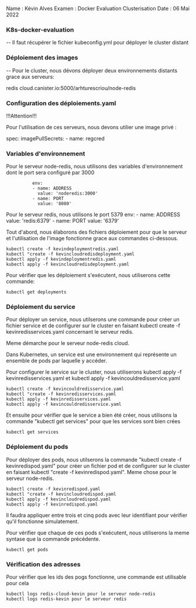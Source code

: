 Name : Kévin Alves
Examen : Docker Evaluation Clusterisation
Date : 06 Mai 2022

### K8s-docker-evaluation

-- Il faut récupérer le fichier kubeconfig.yml pour déployer le cluster distant

### Déploiement des images

-- Pour le cluster, nous dévons déployer deux environnements distants grace aux serveurs:

redis 
cloud.canister.io:5000/arhturescriou/node-redis

  ### Configuration des déploiements.yaml
!!!Attention!!!

Pour l'utilisation de ces serveurs, nous devons utilier une image privé :

spec:
  imagePullSecrets:
    - name: regcred

  ### Variables d'environnement 
  Pour le serveur node-redis, nous utilisons des variables d'environnement dont le port sera configuré par 3000
  ``` 
            env:
            - name: ADDRESS
              value: 'noderedis:3000'
            - name: PORT
              value: '8080'
 ```
  Pour le serveur redis, nous utilisons le port 5379
          env:
            - name: ADDRESS
              value: 'redis:6379'
            - name: PORT
              value: '6379'
  
  Tout d'abord, nous élaborons des fichiers déploiement pour que le serveur et l'utilisation de l'image fonctionne grace aux commandes ci-dessous.
  
```
kubectl create -f kevindeploymentredis.yaml
kubectl "create -f kevincloudredisdeployment.yaml
kubectl apply -f kevindeploymentredis.yaml
kubectl apply -f kevincloudredisdeployment.yaml 
``` 

Pour vérifier que les déploiement s'exécutent, nous utiliserons cette commande:

```
kubectl get deployments
```

### Déploiement du service

Pour déployer un service, nous utilserons une commande pour créer un fichier service et de configurer sur le cluster en faisant kubectl create -f kevinredisservices.yaml concernant le serveur redis. 

Meme démarche pour le serveur node-redis cloud.

Dans Kubernetes, un service est une environnement qui représente un ensemble de pods par laquelle y accéder.

Pour configurer le service sur le cluster, nous utiliserons kubectl apply -f kevinredisservices.yaml et kubectl apply -f kevincouldredisservice.yaml  

```
kubectl create -f kevincouldredisservice.yaml
kubectl "create -f kevinredisservices.yaml
kubectl apply -f kevinredisservices.yaml
kubectl apply -f kevincouldredisservice.yaml 
``` 
Et ensuite pour vérifier que le service a bien été créer, nous utilisons la commande "kubectl get services" pour que les services sont bien crées

```
kubectl get services
```

### Déploiement du pods

Pour déployer des pods, nous utilserons la commande "kubectl create -f kevinredispod.yaml" pour créer un fichier pod et de configurer sur le cluster en faisant kubectl "create -f kevinredispod.yaml".
Meme chose pour le serveur node-redis.

```
kubectl create -f kevinredispod.yaml
kubectl "create -f kevincloudredispod.yaml
kubectl apply -f kevincloudredispod.yaml
kubectl apply -f kevinredispod.yaml 
``` 
Il faudra appliquer entre trois et cinq pods avec leur identifiant pour vérifier qu'il fonctionne simulatement.

Pour vérifier que chaque de ces pods s'exécutent, nous utiliserons la meme syntase que la commande précédente.

```
kubectl get pods
```

### Vérification des adresses

Pour vérifier que les ids des pogs fonctionne, une commande est utilisable pour cela

```
kubectl logs redis-cloud-kevin pour le serveur node-redis
kubectl logs redis-kevin pour le serveur redis
```
